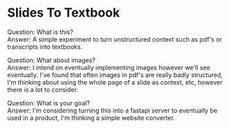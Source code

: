 # Slides To Textbook

Question: What is this?  
Answer: A simple experiment to turn unstructured context such as pdf's or transcripts into textbooks.

Question: What about images?  
Answer: I intend on eventually implementing images however we'll see eventually. I've found that often images in pdf's are really badly structured, I'm thinking about using the whole page of a slide as context, etc, however there is a lot to consider.

Question: What is your goal?  
Answer: I'm considering turning this into a fastapi server to eventually be used in a product, I'm thinking a simple website converter.